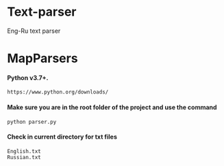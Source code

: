 # Text-parser
Eng-Ru text parser
# MapParsers
#### Python v3.7+.
```
https://www.python.org/downloads/
```
#### Make sure you are in the root folder of the project and use the command<br>
~~~
python parser.py
~~~
#### Check in current directory for txt files<br>
~~~
English.txt
Russian.txt
~~~
